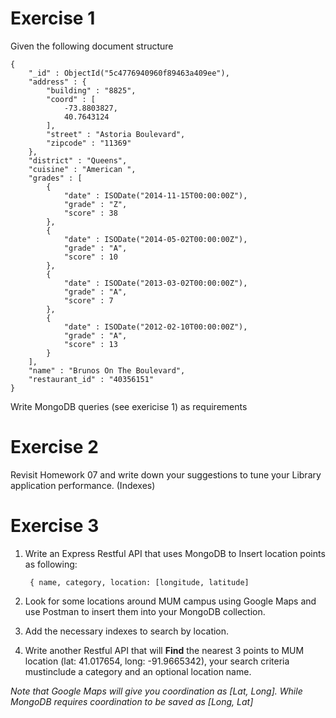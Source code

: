# Exercise 1

Given the following document structure

	{
		"_id" : ObjectId("5c4776940960f89463a409ee"),
		"address" : {
			"building" : "8825",
			"coord" : [
				-73.8803827,
				40.7643124
			],
			"street" : "Astoria Boulevard",
			"zipcode" : "11369"
		},
		"district" : "Queens",
		"cuisine" : "American ",
		"grades" : [
			{
				"date" : ISODate("2014-11-15T00:00:00Z"),
				"grade" : "Z",
				"score" : 38
			},
			{
				"date" : ISODate("2014-05-02T00:00:00Z"),
				"grade" : "A",
				"score" : 10
			},
			{
				"date" : ISODate("2013-03-02T00:00:00Z"),
				"grade" : "A",
				"score" : 7
			},
			{
				"date" : ISODate("2012-02-10T00:00:00Z"),
				"grade" : "A",
				"score" : 13
			}
		],
		"name" : "Brunos On The Boulevard",
		"restaurant_id" : "40356151"
	}


Write MongoDB queries (see exericise 1) as requirements

# Exercise 2
Revisit Homework 07 and write down your suggestions to tune your Library application performance. (Indexes)
# Exercise 3
1. Write an Express Restful API that uses MongoDB to Insert location points as following:
   
   		{ name, category, location: [longitude, latitude]
2. Look for some locations around MUM campus using Google Maps and use Postman to insert them into your MongoDB collection.
3. Add the necessary indexes to search by location.
4. Write another Restful API that will **Find** the nearest 3 points to MUM location (lat: 41.017654, long: -91.9665342), your search criteria mustinclude a category and an optional location name.

_Note that Google Maps will give you coordination as [Lat, Long]. While MongoDB requires coordination to be saved as [Long, Lat]_